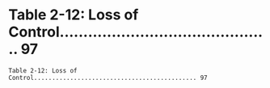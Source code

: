 # Table 2-12: Loss of Control............................................. 97

```
Table 2-12: Loss of Control............................................. 97

```
